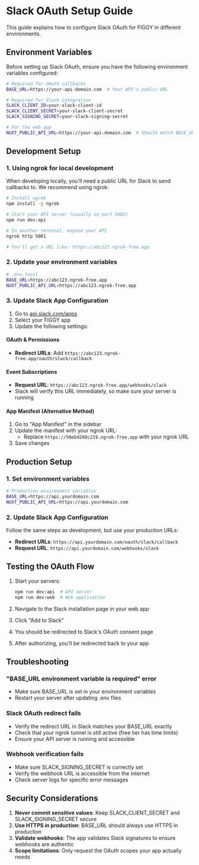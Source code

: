 # Slack OAuth Setup Guide

This guide explains how to configure Slack OAuth for FIGGY in different environments.

## Environment Variables

Before setting up Slack OAuth, ensure you have the following environment variables configured:

```bash
# Required for OAuth callbacks
BASE_URL=https://your-api-domain.com  # Your API's public URL

# Required for Slack integration
SLACK_CLIENT_ID=your-slack-client-id
SLACK_CLIENT_SECRET=your-slack-client-secret
SLACK_SIGNING_SECRET=your-slack-signing-secret

# For the web app
NUXT_PUBLIC_API_URL=https://your-api-domain.com  # Should match BASE_URL
```

## Development Setup

### 1. Using ngrok for local development

When developing locally, you'll need a public URL for Slack to send callbacks to. We recommend using ngrok:

```bash
# Install ngrok
npm install -g ngrok

# Start your API server (usually on port 5001)
npm run dev:api

# In another terminal, expose your API
ngrok http 5001

# You'll get a URL like: https://abc123.ngrok-free.app
```

### 2. Update your environment variables

```bash
# .env.local
BASE_URL=https://abc123.ngrok-free.app
NUXT_PUBLIC_API_URL=https://abc123.ngrok-free.app
```

### 3. Update Slack App Configuration

1. Go to [api.slack.com/apps](https://api.slack.com/apps)
2. Select your FIGGY app
3. Update the following settings:

#### OAuth & Permissions
- **Redirect URLs**: Add `https://abc123.ngrok-free.app/oauth/slack/callback`

#### Event Subscriptions
- **Request URL**: `https://abc123.ngrok-free.app/webhooks/slack`
- Slack will verify this URL immediately, so make sure your server is running

#### App Manifest (Alternative Method)
1. Go to "App Manifest" in the sidebar
2. Update the manifest with your ngrok URL:
   - Replace `https://50ebd208c219.ngrok-free.app` with your ngrok URL
3. Save changes

## Production Setup

### 1. Set environment variables

```bash
# Production environment variables
BASE_URL=https://api.yourdomain.com
NUXT_PUBLIC_API_URL=https://api.yourdomain.com
```

### 2. Update Slack App Configuration

Follow the same steps as development, but use your production URLs:
- **Redirect URLs**: `https://api.yourdomain.com/oauth/slack/callback`
- **Request URL**: `https://api.yourdomain.com/webhooks/slack`

## Testing the OAuth Flow

1. Start your servers:
   ```bash
   npm run dev:api  # API server
   npm run dev:web  # Web application
   ```

2. Navigate to the Slack installation page in your web app
3. Click "Add to Slack"
4. You should be redirected to Slack's OAuth consent page
5. After authorizing, you'll be redirected back to your app

## Troubleshooting

### "BASE_URL environment variable is required" error
- Make sure BASE_URL is set in your environment variables
- Restart your server after updating .env files

### Slack OAuth redirect fails
- Verify the redirect URL in Slack matches your BASE_URL exactly
- Check that your ngrok tunnel is still active (free tier has time limits)
- Ensure your API server is running and accessible

### Webhook verification fails
- Make sure SLACK_SIGNING_SECRET is correctly set
- Verify the webhook URL is accessible from the internet
- Check server logs for specific error messages

## Security Considerations

1. **Never commit sensitive values**: Keep SLACK_CLIENT_SECRET and SLACK_SIGNING_SECRET secure
2. **Use HTTPS in production**: BASE_URL should always use HTTPS in production
3. **Validate webhooks**: The app validates Slack signatures to ensure webhooks are authentic
4. **Scope limitations**: Only request the OAuth scopes your app actually needs